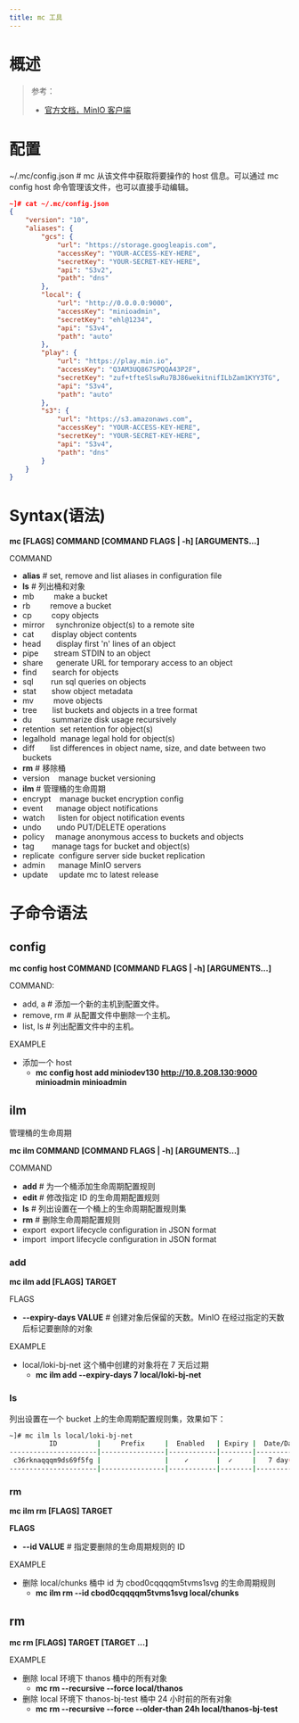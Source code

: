 ```yaml
---
title: mc 工具
---
```


# 概述

> 参考：
>
> - [官方文档，MinIO 客户端](https://docs.min.io/minio/baremetal/reference/minio-cli/minio-mc.html)

# 配置

\~/.mc/config.json # mc 从该文件中获取将要操作的 host 信息。可以通过 mc config host 命令管理该文件，也可以直接手动编辑。

```json
~]# cat ~/.mc/config.json
{
	"version": "10",
	"aliases": {
		"gcs": {
			"url": "https://storage.googleapis.com",
			"accessKey": "YOUR-ACCESS-KEY-HERE",
			"secretKey": "YOUR-SECRET-KEY-HERE",
			"api": "S3v2",
			"path": "dns"
		},
		"local": {
			"url": "http://0.0.0.0:9000",
			"accessKey": "minioadmin",
			"secretKey": "ehl@1234",
			"api": "S3v4",
			"path": "auto"
		},
		"play": {
			"url": "https://play.min.io",
			"accessKey": "Q3AM3UQ867SPQQA43P2F",
			"secretKey": "zuf+tfteSlswRu7BJ86wekitnifILbZam1KYY3TG",
			"api": "S3v4",
			"path": "auto"
		},
		"s3": {
			"url": "https://s3.amazonaws.com",
			"accessKey": "YOUR-ACCESS-KEY-HERE",
			"secretKey": "YOUR-SECRET-KEY-HERE",
			"api": "S3v4",
			"path": "dns"
		}
	}
}
```

# Syntax(语法)

**mc \[FLAGS] COMMAND \[COMMAND FLAGS | -h] \[ARGUMENTS...]**

COMMAND

- **alias** # set, remove and list aliases in configuration file
- **ls** # 列出桶和对象
- mb         make a bucket
- rb         remove a bucket
- cp         copy objects
- mirror     synchronize object(s) to a remote site
- cat        display object contents
- head       display first 'n' lines of an object
- pipe       stream STDIN to an object
- share      generate URL for temporary access to an object
- find       search for objects
- sql        run sql queries on objects
- stat       show object metadata
- mv         move objects
- tree       list buckets and objects in a tree format
- du         summarize disk usage recursively
- retention  set retention for object(s)
- legalhold  manage legal hold for object(s)
- diff       list differences in object name, size, and date between two buckets
- **rm** # 移除桶
- version    manage bucket versioning
- **ilm** # 管理桶的生命周期
- encrypt    manage bucket encryption config
- event      manage object notifications
- watch      listen for object notification events
- undo       undo PUT/DELETE operations
- policy     manage anonymous access to buckets and objects
- tag        manage tags for bucket and object(s)
- replicate  configure server side bucket replication
- admin      manage MinIO servers
- update     update mc to latest release

# 子命令语法

## config

**mc config host COMMAND \[COMMAND FLAGS | -h] \[ARGUMENTS...]**

COMMAND:

- add, a # 添加一个新的主机到配置文件。
- remove, rm # 从配置文件中删除一个主机。
- list, ls # 列出配置文件中的主机。

EXAMPLE

- 添加一个 host
  - **mc config host add miniodev130 http://10.8.208.130:9000 minioadmin minioadmin**

## ilm

管理桶的生命周期

**mc ilm COMMAND \[COMMAND FLAGS | -h] \[ARGUMENTS...]**

COMMAND

- **add** # 为一个桶添加生命周期配置规则
- **edit** # 修改指定 ID 的生命周期配置规则
- **ls** # 列出设置在一个桶上的生命周期配置规则集
- **rm** # 删除生命周期配置规则
- export  export lifecycle configuration in JSON format
- import  import lifecycle configuration in JSON format

### add

**mc ilm add \[FLAGS] TARGET**

FLAGS

- **--expiry-days VALUE** # 创建对象后保留的天数。MinIO 在经过指定的天数后标记要删除的对象

EXAMPLE

- local/loki-bj-net 这个桶中创建的对象将在 7 天后过期
  - **mc ilm add --expiry-days 7 local/loki-bj-net**

### ls

列出设置在一个 bucket 上的生命周期配置规则集，效果如下：

```bash
~]# mc ilm ls local/loki-bj-net
          ID          |     Prefix     |  Enabled   | Expiry |  Date/Days   |  Transition  |    Date/Days     |  Storage-Class   |          Tags
----------------------|----------------|------------|--------|--------------|--------------|------------------|------------------|------------------------
 c36rknaqqqm9ds69f5fg |                |    ✓       |  ✓     |   7 day(s)   |     ✗        |                  |                  |
----------------------|----------------|------------|--------|--------------|--------------|------------------|------------------|------------------------
```

### rm

**mc ilm rm \[FLAGS] TARGET**

**FLAGS**

- **--id VALUE** # 指定要删除的生命周期规则的 ID

EXAMPLE

- 删除 local/chunks 桶中 id 为 cbod0cqqqqm5tvms1svg 的生命周期规则
  - **mc ilm rm --id cbod0cqqqqm5tvms1svg local/chunks**

## rm

**mc rm \[FLAGS] TARGET \[TARGET ...]**

EXAMPLE

- 删除 local 环境下 thanos 桶中的所有对象
  - **mc rm --recursive --force local/thanos**
- 删除 local 环境下 thanos-bj-test 桶中 24 小时前的所有对象
  - **mc rm --recursive --force --older-than 24h local/thanos-bj-test**
